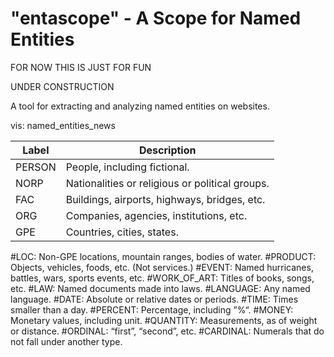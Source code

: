 # "entascope" - A Scope for Named Entities

FOR NOW THIS IS JUST FOR FUN

UNDER CONSTRUCTION 

A tool for extracting and analyzing named entities on websites. 

vis: named_entities_news


| Label  | Description |
| ------------- | ------------- |
| PERSON  | People, including fictional.  |
| NORP  | Nationalities or religious or political groups.  |
| FAC | Buildings, airports, highways, bridges, etc. |
| ORG | Companies, agencies, institutions, etc. |
| GPE | Countries, cities, states. |


#LOC:         Non-GPE locations, mountain ranges, bodies of water.
#PRODUCT:     Objects, vehicles, foods, etc. (Not services.)
#EVENT:       Named hurricanes, battles, wars, sports events, etc.
#WORK_OF_ART: Titles of books, songs, etc.
#LAW:         Named documents made into laws.
#LANGUAGE:    Any named language.
#DATE:        Absolute or relative dates or periods.
#TIME:        Times smaller than a day.
#PERCENT:     Percentage, including ”%“.
#MONEY:       Monetary values, including unit.
#QUANTITY:    Measurements, as of weight or distance.
#ORDINAL:     “first”, “second”, etc.
#CARDINAL:    Numerals that do not fall under another type.
